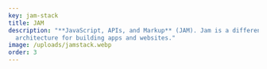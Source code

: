 ```yaml
---
key: jam-stack
title: JAM
description: "**JavaScript, APIs, and Markup** (JAM). Jam is a different
  architecture for building apps and websites."
image: /uploads/jamstack.webp
order: 3
---
```

